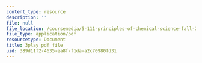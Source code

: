 ```yaml
---
content_type: resource
description: ''
file: null
file_location: /coursemedia/5-111-principles-of-chemical-science-fall-2008/389d11f24635ea8ff1daa2c70980fd31_C_Kg0EMPEJ8.pdf
file_type: application/pdf
resourcetype: Document
title: 3play pdf file
uid: 389d11f2-4635-ea8f-f1da-a2c70980fd31
---
```

